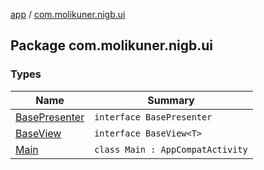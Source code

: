 [app](../index.md) / [com.molikuner.nigb.ui](./index.md)

## Package com.molikuner.nigb.ui

### Types

| Name | Summary |
|---|---|
| [BasePresenter](-base-presenter/index.md) | `interface BasePresenter` |
| [BaseView](-base-view/index.md) | `interface BaseView<T>` |
| [Main](-main/index.md) | `class Main : AppCompatActivity` |
